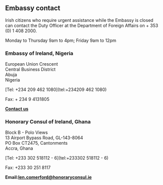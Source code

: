 ## Embassy contact

Irish citizens who require urgent assistance while the Embassy is closed can contact the Duty Officer at the Department of Foreign Affairs on + 353 (0) 1 408 2000.

Monday to Thursday 9am to 4pm; Friday 9am to 12pm

### Embassy of Ireland, Nigeria

European Union Crescent   
Central Business District   
Abuja   
Nigeria

[Tel: +234 209 462 1080](tel:+234209 462 1080)

Fax: + 234 9 4131805

[**Contact us**](/en/nigeria/abuja/contact/)

### Honorary Consul of Ireland, Ghana

Block B - Polo Views   
13 Airport Bypass Road, GL-143-8064   
PO Box CT2475, Cantonments   
Accra, Ghana

[Tel: +233 302 518112 - 6](tel:+233302 518112 - 6)

Fax: +233 30 251 8117

**Email:**[**len.comerford@honoraryconsul.ie**](mailto:len.comerford@honoraryconsul.ie)